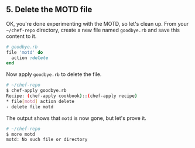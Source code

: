## 5. Delete the MOTD file

OK, you're done experimenting with the MOTD, so let's clean up. From your <code class="file-path">~/chef-repo</code> directory, create a new file named <code class="file-path">goodbye.rb</code> and save this content to it.

```ruby
# goodbye.rb
file 'motd' do
  action :delete
end
```

Now apply <code class="file-path">goodbye.rb</code> to delete the file.

```bash
# ~/chef-repo
$ chef-apply goodbye.rb
Recipe: (chef-apply cookbook)::(chef-apply recipe)
* file[motd] action delete
- delete file motd
```

The output shows that <code class="file-path">motd</code> is now gone, but let's prove it.

```bash
# ~/chef-repo
$ more motd
motd: No such file or directory
```
